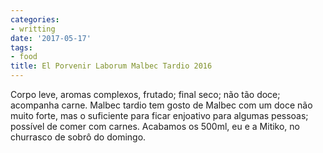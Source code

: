 ```yaml
---
categories:
- writting
date: '2017-05-17'
tags:
- food
title: El Porvenir Laborum Malbec Tardio 2016
---
```


Corpo leve, aromas complexos, frutado; final seco; não tão doce; acompanha carne. Malbec tardio tem gosto de Malbec com um doce não muito forte, mas o suficiente para ficar enjoativo para algumas pessoas; possível de comer com carnes. Acabamos os 500ml, eu e a Mitiko, no churrasco de sobrô do domingo.


